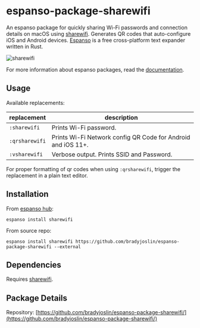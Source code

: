 # espanso-package-sharewifi

An espanso package for quickly sharing Wi-Fi passwords and connection details on macOS using [sharewifi](https://github.com/bradyjoslin/sharewifi). Generates QR codes that auto-configure iOS and Android devices. [Espanso](https://espanso.org/) is a free cross-platform text expander written in Rust.

![sharewifi](./images/sharewifi.gif)

For more information about espanso packages, read the [documentation](https://espanso.org/docs/).

## Usage

Available replacements:

| replacement    | description                                                  |
| -------------- | ------------------------------------------------------------ |
| `:sharewifi`   | Prints Wi-Fi password.                                       |
| `:qrsharewifi` | Prints Wi-Fi Network config QR Code for Android and iOS 11+. |
| `:vsharewifi`  | Verbose output. Prints SSID and Password.                    |

For proper formatting of qr codes when using `:qrsharewifi`, trigger the replacement in a plain text editor.

## Installation

From [espanso hub](https://hub.espanso.org/packages/sharewifi/):

```
espanso install sharewifi
```

From source repo:

```
espanso install sharewifi https://github.com/bradyjoslin/espanso-package-sharewifi --external
```

## Dependencies

Requires [sharewifi](https://github.com/bradyjoslin/sharewifi).

## Package Details

Repository: [https://github.com/bradyjoslin/espanso-package-sharewifi/](https://github.com/bradyjoslin/espanso-package-sharewifi/)
